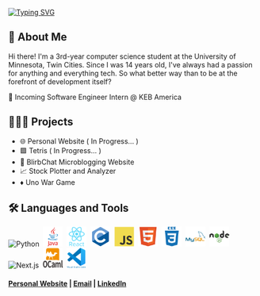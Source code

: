 [![Typing SVG](https://readme-typing-svg.demolab.com?font=Fira+Code&size=25&duration=6000&pause=800&random=false&width=435&lines=%E2%AD%90+Hi+I'm+My+My+;%F0%9F%92%BB+Computer+Science+'25+;%F0%9F%92%A1+Aspiring+Software+Engineer+)](https://git.io/typing-svg)
## 🧸 About Me
Hi there! I'm a 3rd-year computer science student at the University of Minnesota, Twin Cities. Since I was 14 years old, I've always had a passion for anything and everything tech. So what better way than to be at the forefront of development itself?

💼 Incoming Software Engineer Intern @ KEB America


## 👩🏻‍💻 Projects
- 🌐 Personal Website ( In Progress... )
- 🟪 Tetris ( In Progress... )
- 💬 BlirbChat Microblogging Website
- 📈 Stock Plotter and Analyzer
- ♦️ Uno War Game

## 🛠️ Languages and Tools
<div>
  <img src="https://cdn.jsdelivr.net/gh/devicons/devicon/icons/python/python-original.svg" title="Python" alt="Python" width="40" height="40"/>&nbsp;
  <img src="https://github.com/devicons/devicon/blob/master/icons/java/java-original-wordmark.svg" title="Java" alt="Java" width="40" height="40"/>&nbsp;
  <img src="https://github.com/devicons/devicon/blob/master/icons/react/react-original-wordmark.svg" title="React" alt="React" width="40" height="40"/>&nbsp;
  <img src="https://github.com/devicons/devicon/blob/master/icons/c/c-original.svg" title="C" alt="C" width="40" height="40"/>&nbsp;
  <img src="https://github.com/devicons/devicon/blob/master/icons/javascript/javascript-original.svg" title="JavaScript" alt="JavaScript" width="40" height="40"/>&nbsp;
  <img src="https://github.com/devicons/devicon/blob/master/icons/html5/html5-original.svg" title="HTML5" alt="HTML" width="40" height="40"/>&nbsp;
  <img src="https://github.com/devicons/devicon/blob/master/icons/css3/css3-plain-wordmark.svg"  title="CSS3" alt="CSS" width="40" height="40"/>&nbsp;
  <img src="https://github.com/devicons/devicon/blob/master/icons/mysql/mysql-original-wordmark.svg" title="MySQL"  alt="MySQL" width="40" height="40"/>&nbsp;
  <img src="https://github.com/devicons/devicon/blob/master/icons/nodejs/nodejs-original-wordmark.svg" title="NodeJS" alt="NodeJS" width="40" height="40"/>&nbsp;
  <img src="https://cdn.jsdelivr.net/gh/devicons/devicon/icons/nextjs/nextjs-original.svg" title="Next.js" alt="Next.js" height="40" width="40"/>&nbsp;
  <img src="https://github.com/devicons/devicon/blob/master/icons/ocaml/ocaml-original-wordmark.svg" title="OCaml" alt="OCaml" width="40" height="40"/>&nbsp;
  <img src="https://github.com/devicons/devicon/blob/master/icons/vscode/vscode-original-wordmark.svg" title="VSCode" alt="VSCode" width="40" height="40"/>&nbsp;
</div>

#### [Personal Website](https://www.mtnguyen.dev/) | [Email](https://nguy4513@umn.edu/) | [LinkedIn](https://www.linkedin.com/in/mymyn/)
